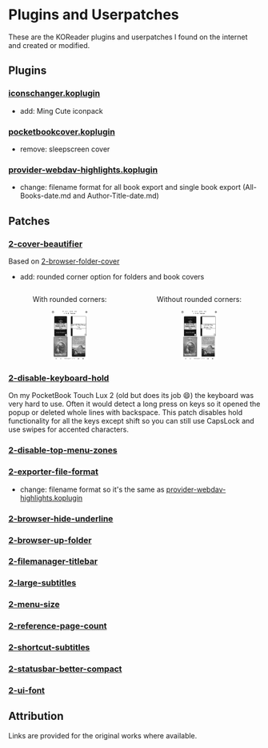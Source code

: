 # Plugins and Userpatches
These are the KOReader plugins and userpatches I found on the internet and created or modified.

## Plugins

### [iconschanger.koplugin](https://github.com/ebanDev/iconschanger.koplugin)
- add: Ming Cute iconpack

### [pocketbookcover.koplugin](https://github.com/ckilb/pocketbookcover.koplugin)
- remove: sleepscreen cover

### [provider-webdav-highlights.koplugin](https://github.com/fairlygood/provider-webdav-highlights.koplugin)
- change: filename format for all book export and single book export (All-Books-date.md and Author-Title-date.md)

## Patches

### [2-cover-beautifier](patches/2-cover-beautifier.lua)
Based on [2-browser-folder-cover](https://github.com/sebdelsol/KOReader.patches)
- add: rounded corner option for folders and book covers

<div style="display: flex; gap: 1em; text-align: center;">
  <div>
    <p>With rounded corners:</p>
    <img src="img/with_rounded.png" style="width:30%; height:auto;">
  </div>
  <div>
    <p>Without rounded corners:</p>
    <img src="img/without_rounded.png" style="width:30%; height:auto;">
  </div>
</div>

### [2-disable-keyboard-hold](patches/2-disable-keyboard-hold.lua)
On my PocketBook Touch Lux 2 (old but does its job 😄) the keyboard was very hard to use. Often it would detect a long press on keys so it opened the popup or deleted whole lines with backspace. This patch disables hold functionality for all the keys except shift so you can still use CapsLock and use swipes for accented characters.

### [2-disable-top-menu-zones](https://github.com/sebdelsol/KOReader.patches)

### [2-exporter-file-format](https://github.com/koreader/koreader/issues/12587#issuecomment-2393154113)
- change: filename format so it's the same as [provider-webdav-highlights.koplugin](https://github.com/fairlygood/provider-webdav-highlights.koplugin)

### [2-browser-hide-underline](https://github.com/sebdelsol/KOReader.patches)

### [2-browser-up-folder](https://github.com/sebdelsol/KOReader.patches)

### [2-filemanager-titlebar](https://github.com/sebdelsol/KOReader.patches)

### [2-large-subtitles](https://github.com/ImSoRight/KOReader.patches)

### [2-menu-size](https://github.com/sebdelsol/KOReader.patches)

### [2-reference-page-count](https://github.com/sebdelsol/KOReader.patches)

### [2-shortcut-subtitles](https://github.com/ImSoRight/KOReader.patches)

### [2-statusbar-better-compact](https://github.com/sebdelsol/KOReader.patches)

### [2-ui-font](https://github.com/sebdelsol/KOReader.patches)

## Attribution
Links are provided for the original works where available.
